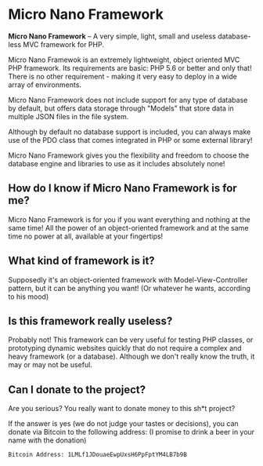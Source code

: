 # Micro Nano Framework
**Micro Nano Framework** –  A very simple, light, small and useless database-less
MVC framework for PHP.

Micro Nano Framewok is an extremely lightweight, object oriented MVC PHP framework.
Its requirements are basic: PHP 5.6 or better and only that! There is no other
requirement - making it very easy to deploy in a wide array of environments.

Micro Nano Framework does not include support for any type of database by default,
but offers data storage through "Models" that store data in multiple JSON files
in the file system.

Although by default no database support is included, you can always make use of
the PDO class that comes integrated in PHP or some external library!

Micro Nano Framework gives you the flexibility and freedom to choose the database
engine and libraries to use as it includes absolutely none!

## How do I know if Micro Nano Framework is for me?
Micro Nano Framework is for you if you want everything and nothing at the same time!
All the power of an object-oriented framework and at the same time no power at all,
available at your fingertips!

## What kind of framework is it?
Supposedly it's an object-oriented framework with Model-View-Controller pattern,
but it can be anything you want! (Or whatever he wants, according to his mood) 

## Is this framework really useless?
Probably not! This framework can be very useful for testing PHP classes, or
prototyping dynamic websites quickly that do not require a complex and heavy
framework (or a database). Although we don't really know the truth, it may or may
not be useful.

## Can I donate to the project?
Are you serious? You really want to donate money to this sh*t project?

If the answer is yes (we do not judge your tastes or decisions), you can donate via
Bitcoin to the following address: (I promise to drink a beer in your name with the donation) 

```
Bitcoin Address: 1LMLf1JDouaeEwpUxsH6PpFptYM4LB7b9B
```
